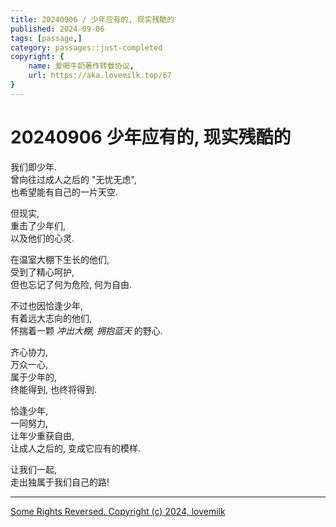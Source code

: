 ```yaml
---
title: 20240906 / 少年应有的, 现实残酷的
published: 2024-09-06
tags: [passage,]
category: passages::just-completed
copyright: {
    name: 爱喝牛奶著作转载协议,
    url: https://aka.lovemilk.top/67
}
---
```


# 20240906 少年应有的, 现实残酷的

我们即少年.  
曾向往过成人之后的 "无忧无虑",  
也希望能有自己的一片天空.

但现实,  
重击了少年们,  
以及他们的心灵.  

在温室大棚下生长的他们,  
受到了精心呵护,  
但也忘记了何为危险, 何为自由.

不过也因恰逢少年,  
有着远大志向的他们,  
怀揣着一颗 *冲出大棚, 拥抱蓝天* 的野心.

齐心协力,  
万众一心,  
属于少年的,   
终能得到, 也终将得到.

恰逢少年,  
一同努力,  
让年少重获自由,  
让成人之后的, 变成它应有的模样.

让我们一起,  
走出独属于我们自己的路!

---
[Some Rights Reversed. Copyright (c) 2024, lovemilk](https://aka.lovemilk.top/67)
